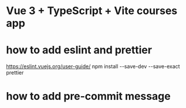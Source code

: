 # Vue 3 + TypeScript + Vite courses app

# how to add eslint and prettier 
https://eslint.vuejs.org/user-guide/
npm install --save-dev --save-exact prettier

# how to add pre-commit message

